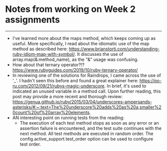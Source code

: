 # Notes from working on Week 2 assignments
---

- I've learned more about the maps method, which keeps coming up as useful. More specifically, I read about the idiomatic use of the map method as described here: https://www.brianstorti.com/understanding-ruby-idiom-map-with-symbol/.  It discusses the use of array.map(&:method_name), as the "&" usage was confusing.
- How about that ternary operator?!? https://www.rubyguides.com/2019/10/ruby-ternary-operator/ 
- In reviewing one of the solutions for Raindrops, I came across the use of '_'. I hadn't seen this before and found a great explainer here: https://po-ru.com/2012/09/21/rubys-magic-underscore. In brief, it's used to indicated an unused variable in a method call. Upon further reading, this post may provide a more recent and thorough review: https://genua.github.io/ruby/2015/03/04/underscores-ampersands-asterisks/#:~:text=The%20underscore%20adds%20as%20a,smaller%20count%20of%20array%20elements.
- AN interesting point on running tests from the reading:
  - The execution of each test method stops as soon as any error or an assertion failure is encountered, and the test suite continues with the next method. All test methods are executed in random order. The config.active_support.test_order option can be used to configure test order.
